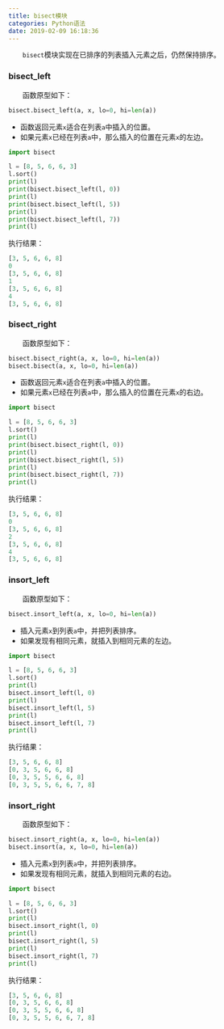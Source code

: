 ```yaml
---
title: bisect模块
categories: Python语法
date: 2019-02-09 16:18:36
---
```

&emsp;&emsp;`bisect`模块实现在已排序的列表插入元素之后，仍然保持排序。<!--more-->

### bisect_left

&emsp;&emsp;函数原型如下：

``` python
bisect.bisect_left(a, x, lo=0, hi=len(a))
```

- 函数返回元素`x`适合在列表`a`中插入的位置。
- 如果元素`x`已经在列表`a`中，那么插入的位置在元素`x`的左边。

``` python
import bisect

l = [8, 5, 6, 6, 3]
l.sort()
print(l)
print(bisect.bisect_left(l, 0))
print(l)
print(bisect.bisect_left(l, 5))
print(l)
print(bisect.bisect_left(l, 7))
print(l)
```

执行结果：

``` python
[3, 5, 6, 6, 8]
0
[3, 5, 6, 6, 8]
1
[3, 5, 6, 6, 8]
4
[3, 5, 6, 6, 8]
```

### bisect_right

&emsp;&emsp;函数原型如下：

``` python
bisect.bisect_right(a, x, lo=0, hi=len(a))
bisect.bisect(a, x, lo=0, hi=len(a))
```

- 函数返回元素`x`适合在列表`a`中插入的位置。
- 如果元素`x`已经在列表`a`中，那么插入的位置在元素`x`的右边。

``` python
import bisect

l = [8, 5, 6, 6, 3]
l.sort()
print(l)
print(bisect.bisect_right(l, 0))
print(l)
print(bisect.bisect_right(l, 5))
print(l)
print(bisect.bisect_right(l, 7))
print(l)
```

执行结果：

``` python
[3, 5, 6, 6, 8]
0
[3, 5, 6, 6, 8]
2
[3, 5, 6, 6, 8]
4
[3, 5, 6, 6, 8]
```

### insort_left

&emsp;&emsp;函数原型如下：

``` python
bisect.insort_left(a, x, lo=0, hi=len(a))
```

- 插入元素`x`到列表`a`中，并把列表排序。
- 如果发现有相同元素，就插入到相同元素的左边。

``` python
import bisect

l = [8, 5, 6, 6, 3]
l.sort()
print(l)
bisect.insort_left(l, 0)
print(l)
bisect.insort_left(l, 5)
print(l)
bisect.insort_left(l, 7)
print(l)
```

执行结果：

``` python
[3, 5, 6, 6, 8]
[0, 3, 5, 6, 6, 8]
[0, 3, 5, 5, 6, 6, 8]
[0, 3, 5, 5, 6, 6, 7, 8]
```

### insort_right

&emsp;&emsp;函数原型如下：

``` python
bisect.insort_right(a, x, lo=0, hi=len(a))
bisect.insort(a, x, lo=0, hi=len(a))
```

- 插入元素`x`到列表`a`中，并把列表排序。
- 如果发现有相同元素，就插入到相同元素的右边。

``` python
import bisect

l = [8, 5, 6, 6, 3]
l.sort()
print(l)
bisect.insort_right(l, 0)
print(l)
bisect.insort_right(l, 5)
print(l)
bisect.insort_right(l, 7)
print(l)
```

执行结果：

``` python
[3, 5, 6, 6, 8]
[0, 3, 5, 6, 6, 8]
[0, 3, 5, 5, 6, 6, 8]
[0, 3, 5, 5, 6, 6, 7, 8]
```